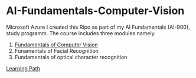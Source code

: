 # AI-Fundamentals-Computer-Vision
Microsoft Azure 
I created this Ripo as part of my AI Fundamentals (AI-900), study programm. The course includes three modules namely.

1. <a href= "[https://learn.microsoft.com/en-gb/training/paths/explore-computer-vision-microsoft-azure](https://learn.microsoft.com/en-gb/training/modules/analyze-images-computer-vision/2-understand-computer-vision)/" > Fundamentals of Computer Vision</a>
2. Funamentals of Facial Recognition
3. Fundamentals of optical character recognition
   
<a href= "https://learn.microsoft.com/en-gb/training/paths/explore-computer-vision-microsoft-azure/" > Learning Path</a>
